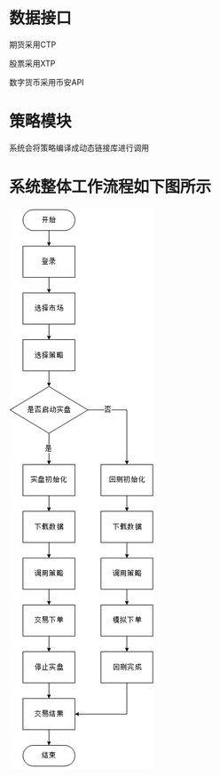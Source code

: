 # 数据接口

期货采用CTP

股票采用XTP

数字货币采用币安API


# 策略模块

系统会将策略编译成动态链接库进行调用


# 系统整体工作流程如下图所示

![图1](picture/flow.png)

